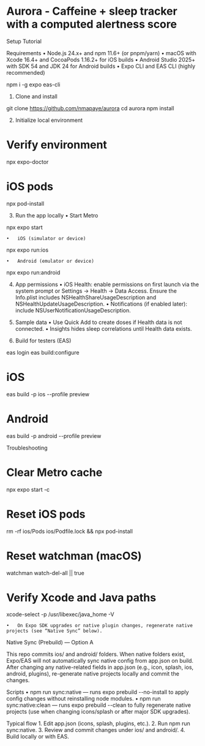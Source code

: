 # Aurora - Caffeine + sleep tracker with a computed alertness score

Setup Tutorial

Requirements
	•	Node.js 24.x+ and npm 11.6+ (or pnpm/yarn)
	•	macOS with Xcode 16.4+ and CocoaPods 1.16.2+ for iOS builds
	•	Android Studio 2025+ with SDK 54 and JDK 24 for Android builds
	•	Expo CLI and EAS CLI (highly recommended)

npm i -g expo eas-cli

1) Clone and install

git clone https://github.com/nmapaye/aurora
cd aurora
npm install

2) Initialize local environment

# Verify environment
npx expo-doctor

# iOS pods
npx pod-install

3) Run the app locally
	•	Start Metro

npx expo start


	•	iOS (simulator or device)

npx expo run:ios


	•	Android (emulator or device)

npx expo run:android



4) App permissions
	•	iOS Health: enable permissions on first launch via the system prompt or Settings → Health → Data Access.
Ensure the Info.plist includes NSHealthShareUsageDescription and NSHealthUpdateUsageDescription.
	•	Notifications (if enabled later): include NSUserNotificationUsageDescription.

5) Sample data
	•	Use Quick Add to create doses if Health data is not connected.
	•	Insights hides sleep correlations until Health data exists.

6) Build for testers (EAS)

eas login
eas build:configure

# iOS
eas build -p ios --profile preview

# Android
eas build -p android --profile preview

Troubleshooting

# Clear Metro cache
npx expo start -c

# Reset iOS pods
rm -rf ios/Pods ios/Podfile.lock && npx pod-install

# Reset watchman (macOS)
watchman watch-del-all || true

# Verify Xcode and Java paths
xcode-select -p
/usr/libexec/java_home -V

	•	On Expo SDK upgrades or native plugin changes, regenerate native projects (see “Native Sync” below).

Native Sync (Prebuild) — Option A

This repo commits ios/ and android/ folders. When native folders exist, Expo/EAS will not automatically sync native config from app.json on build. After changing any native-related fields in app.json (e.g., icon, splash, ios, android, plugins), re-generate native projects locally and commit the changes.

Scripts
	•	npm run sync:native — runs expo prebuild --no-install to apply config changes without reinstalling node modules.
	•	npm run sync:native:clean — runs expo prebuild --clean to fully regenerate native projects (use when changing icons/splash or after major SDK upgrades).

Typical flow
	1.	Edit app.json (icons, splash, plugins, etc.).
	2.	Run npm run sync:native.
	3.	Review and commit changes under ios/ and android/.
	4.	Build locally or with EAS.
